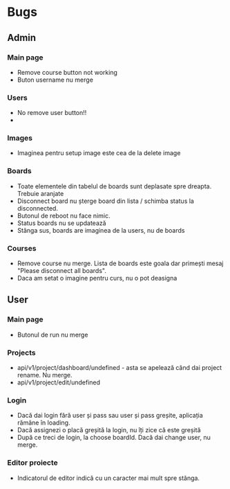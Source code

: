 # Bugs 

## Admin

### Main page
* Remove course button not working
* Buton username nu merge

### Users
* No remove user button!!
* 

### Images
* Imaginea pentru setup image este cea de la delete image

### Boards
* Toate elementele din tabelul de boards sunt deplasate spre dreapta. Trebuie aranjate
* Disconnect board nu șterge board din lista / schimba status la disconnected.
* Butonul de reboot nu face nimic.
* Status boards nu se updatează
* Stânga sus, boards are imaginea de la users, nu de boards

### Courses
* Remove course nu merge. Lista de boards este goala dar primești mesaj "Please disconnect all boards". 
* Daca am setat o imagine pentru curs, nu o pot deasigna




## User 

### Main page
* Butonul de run nu merge
### Projects
* api/v1/project/dashboard/undefined - asta se apelează când dai project rename. Nu merge.
* api/v1/project/edit/undefined 

### Login
* Dacă dai login fără user și pass sau user și pass greșite, aplicația rămâne în loading.
* Dacă assignezi o placă greșită la login, nu îți zice că este greșită
* După ce treci de login, la choose boardId. Dacă dai change user, nu merge.

### Editor proiecte
* Indicatorul de editor indică cu un caracter mai mult spre stânga.
	
